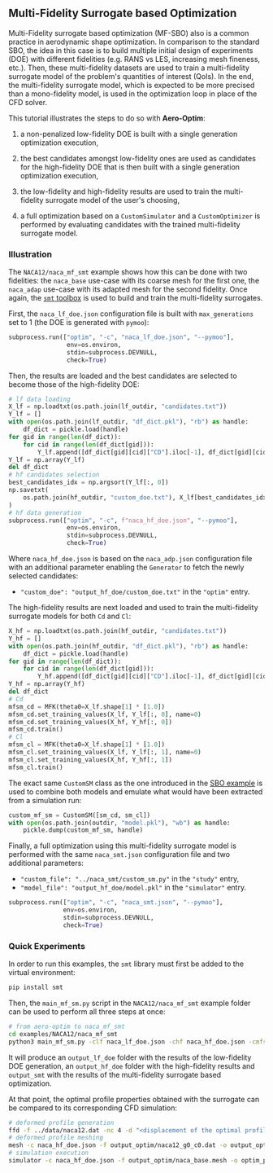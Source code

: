 ## Multi-Fidelity Surrogate based Optimization
Multi-Fidelity surrogate based optimization (MF-SBO) also is a common practice in aerodynamic shape optimization. In comparison to the standard SBO, the idea in this case is to build multiple initial design of experiments (DOE) with different fidelities (e.g. RANS vs LES, increasing mesh fineness, etc.). Then, these multi-fidelity datasets are used to train a multi-fidelity surrogate model of the problem's quantities of interest (QoIs). In the end, the multi-fidelity surrogate model, which is expected to be more precised than a mono-fidelity model, is used in the optimization loop in place of the CFD solver.

This tutorial illustrates the steps to do so with **Aero-Optim**:

1) a non-penalized low-fidelity DOE is built with a single generation optimization execution,

2) the best candidates amongst low-fidelity ones are used as candidates for the high-fidelity DOE that is then built with a single generation optimization execution,

3) the low-fidelity and high-fidelity results are used to train the multi-fidelity surrogate model of the user's choosing,

4) a full optimization based on a `CustomSimulator` and a `CustomOptimizer` is performed by evaluating candidates with the trained multi-fidelity surrogate model.

### Illustration
The `NACA12/naca_mf_smt` example shows how this can be done with two fidelities: the `naca_base` use-case with its coarse mesh for the first one, the `naca_adap` use-case with its adapted mesh for the second fidelity. Once again, the [`smt` toolbox](https://smt.readthedocs.io/en/latest/index.html#) is used to build and train the multi-fidelity surrogates.

First, the `naca_lf_doe.json` configuration file is built with `max_generations` set to 1 (the DOE is generated with `pymoo`):
```py
subprocess.run(["optim", "-c", "naca_lf_doe.json", "--pymoo"],
                env=os.environ,
                stdin=subprocess.DEVNULL,
                check=True)
```

Then, the results are loaded and the best candidates are selected to become those of the high-fidelity DOE:
```py
# lf data loading
X_lf = np.loadtxt(os.path.join(lf_outdir, "candidates.txt"))
Y_lf = []
with open(os.path.join(lf_outdir, "df_dict.pkl"), "rb") as handle:
    df_dict = pickle.load(handle)
for gid in range(len(df_dict)):
    for cid in range(len(df_dict[gid])):
        Y_lf.append([df_dict[gid][cid]["CD"].iloc[-1], df_dict[gid][cid]["CL"].iloc[-1]])
Y_lf = np.array(Y_lf)
del df_dict
# hf candidates selection
best_candidates_idx = np.argsort(Y_lf[:, 0])
np.savetxt(
    os.path.join(hf_outdir, "custom_doe.txt"), X_lf[best_candidates_idx][:hf_doe_size]
)
# hf data generation
subprocess.run(["optim", "-c", f"naca_hf_doe.json", "--pymoo"],
                env=os.environ,
                stdin=subprocess.DEVNULL,
                check=True)
```
Where `naca_hf_doe.json` is based on the `naca_adp.json` configuration file with an additional parameter enabling the `Generator` to fetch the newly selected candidates:
- `"custom_doe": "output_hf_doe/custom_doe.txt"` in the `"optim"` entry.

The high-fidelity results are next loaded and used to train the multi-fidelity surrogate models for both `Cd` and `Cl`:
```py
X_hf = np.loadtxt(os.path.join(hf_outdir, "candidates.txt"))
Y_hf = []
with open(os.path.join(hf_outdir, "df_dict.pkl"), "rb") as handle:
    df_dict = pickle.load(handle)
for gid in range(len(df_dict)):
    for cid in range(len(df_dict[gid])):
        Y_hf.append([df_dict[gid][cid]["CD"].iloc[-1], df_dict[gid][cid]["CL"].iloc[-1]])
Y_hf = np.array(Y_hf)
del df_dict
# Cd
mfsm_cd = MFK(theta0=X_lf.shape[1] * [1.0])
mfsm_cd.set_training_values(X_lf, Y_lf[:, 0], name=0)
mfsm_cd.set_training_values(X_hf, Y_hf[:, 0])
mfsm_cd.train()
# Cl
mfsm_cl = MFK(theta0=X_lf.shape[1] * [1.0])
mfsm_cl.set_training_values(X_lf, Y_lf[:, 1], name=0)
mfsm_cl.set_training_values(X_hf, Y_hf[:, 1])
mfsm_cl.train()
```

The exact same `CustomSM` class as the one introduced in the [SBO example](example_smo.md) is used to combine both models and emulate what would have been extracted from a simulation run:
```py
custom_mf_sm = CustomSM([sm_cd, sm_cl])
with open(os.path.join(outdir, "model.pkl"), "wb") as handle:
    pickle.dump(custom_mf_sm, handle)
```

Finally, a full optimization using this multi-fidelity surrogate model is performed with the same `naca_smt.json` configuration file and two additional parameters:

- `"custom_file": "../naca_smt/custom_sm.py"` in the `"study"` entry,
- `"model_file": "output_hf_doe/model.pkl"` in the `"simulator"` entry.

```py
subprocess.run(["optim", "-c", "naca_smt.json", "--pymoo"],
               env=os.environ,
               stdin=subprocess.DEVNULL,
               check=True)
```

### Quick Experiments
In order to run this examples, the `smt` library must first be added to the virtual environment:
```sh
pip install smt
```
Then, the `main_mf_sm.py` script in the `NACA12/naca_mf_smt` example folder can be used to perform all three steps at once:
```sh
# from aero-optim to naca_mf_smt
cd examples/NACA12/naca_mf_smt
python3 main_mf_sm.py -clf naca_lf_doe.json -chf naca_hf_doe.json -cmfsm naca_smt.json
```

It will produce an `output_lf_doe` folder with the results of the low-fidelity DOE generation, an `output_hf_doe` folder with the high-fidelity results and `output_smt` with the results of the multi-fidelity surrogate based optimization.

At that point, the optimal profile properties obtained with the surrogate can be compared to its corresponding CFD simulation:
```sh
# deformed profile generation
ffd -f ../data/naca12.dat -nc 4 -d "<displacement of the optimal profile>" -o output_optim
# deformed profile meshing
mesh -c naca_hf_doe.json -f output_optim/naca12_g0_c0.dat -o output_optim
# simulation execution
simulator -c naca_hf_doe.json -f output_optim/naca_base.mesh -o optim_profile
```